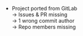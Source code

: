 - Project ported from GitLab  
  &rarr; Issues & PR missing  
  &rarr; 1 wrong commit author  
  &rarr; Repo members missing  
